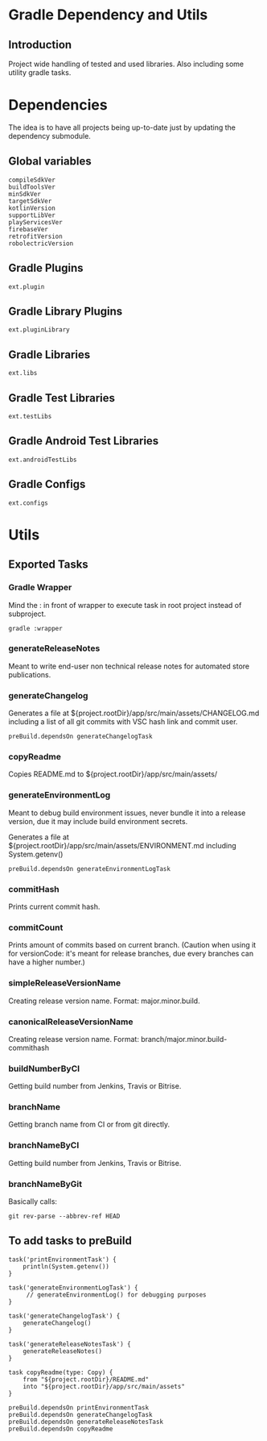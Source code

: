 # Gradle Dependency and Utils

## Introduction

Project wide handling of tested and used libraries. Also including some utility gradle tasks.

# Dependencies

The idea is to have all projects being up-to-date just by updating the dependency submodule.

## Global variables

    compileSdkVer
    buildToolsVer
    minSdkVer
    targetSdkVer
    kotlinVersion
    supportLibVer
    playServicesVer
    firebaseVer
    retrofitVersion
    robolectricVersion

## Gradle Plugins

    ext.plugin

## Gradle Library Plugins

    ext.pluginLibrary

## Gradle Libraries

    ext.libs

## Gradle Test Libraries

    ext.testLibs

## Gradle Android Test Libraries

    ext.androidTestLibs

## Gradle Configs

    ext.configs

# Utils

## Exported Tasks

### Gradle Wrapper

Mind the : in front of wrapper to execute task in root project instead of subproject.

    gradle :wrapper

### generateReleaseNotes

Meant to write end-user non technical release notes for automated store publications.

### generateChangelog

Generates a file at ${project.rootDir}/app/src/main/assets/CHANGELOG.md including a list of all git commits with VSC hash link and commit user.

    preBuild.dependsOn generateChangelogTask

### copyReadme

Copies README.md to ${project.rootDir}/app/src/main/assets/

### generateEnvironmentLog

Meant to debug build environment issues, never bundle it into a release version, due it may include build environment secrets.

Generates a file at ${project.rootDir}/app/src/main/assets/ENVIRONMENT.md including System.getenv()

    preBuild.dependsOn generateEnvironmentLogTask

### commitHash

Prints current commit hash.

### commitCount

Prints amount of commits based on current branch. (Caution when using it for versionCode: it's meant for release branches, due every branches can have a higher number.)

### simpleReleaseVersionName

Creating release version name. Format: major.minor.build.

### canonicalReleaseVersionName

Creating release version name. Format: branch/major.minor.build-commithash

### buildNumberByCI

Getting build number from Jenkins, Travis or Bitrise.

### branchName

Getting branch name from CI or from git directly.

### branchNameByCI

Getting build number from Jenkins, Travis or Bitrise.

### branchNameByGit

Basically calls:

    git rev-parse --abbrev-ref HEAD

## To add tasks to preBuild

    task('printEnvironmentTask') {
        println(System.getenv())
    }

    task('generateEnvironmentLogTask') {
         // generateEnvironmentLog() for debugging purposes
    }

    task('generateChangelogTask') {
        generateChangelog()
    }

    task('generateReleaseNotesTask') {
        generateReleaseNotes()
    }

    task copyReadme(type: Copy) {
        from "${project.rootDir}/README.md"
        into "${project.rootDir}/app/src/main/assets"
    }

    preBuild.dependsOn printEnvironmentTask
    preBuild.dependsOn generateChangelogTask
    preBuild.dependsOn generateReleaseNotesTask
    preBuild.dependsOn copyReadme